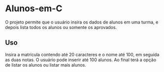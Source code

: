 # Alunos-em-C

O projeto permite que o usuário insira os dados de alunos em uma turma, e depois lista todos os alunos ou somente os aprovados.

## Uso

Insira a matrícula contendo até 20 caracteres e o nome até 100, em seguida as duas notas. O usuário pode inserir até 100 alunos.
Ao final terá a opção de listar os alunos ou listar mais alunos.
